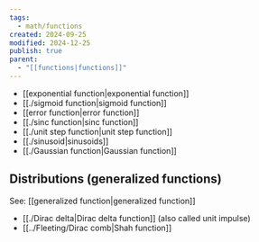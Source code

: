 ```yaml
---
tags:
  - math/functions
created: 2024-09-25
modified: 2024-12-25
publish: true
parent:
  - "[[functions|functions]]"
---
```

- [[exponential function|exponential function]]
- [[./sigmoid function|sigmoid function]]
- [[error function|error function]]
- [[./sinc function|sinc function]]
- [[./unit step function|unit step function]]
- [[./sinusoid|sinusoids]]
- [[./Gaussian function|Gaussian function]]

## Distributions (generalized functions)
See: [[generalized function|generalized function]]
- [[./Dirac delta|Dirac delta function]] (also called unit impulse)
- [[../Fleeting/Dirac comb|Shah function]]